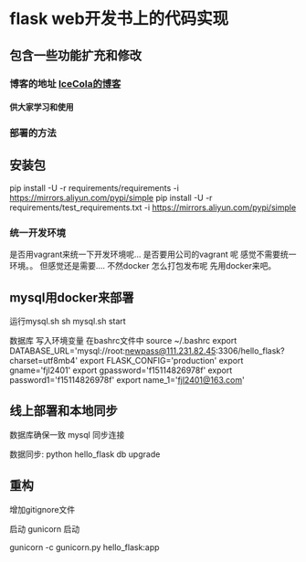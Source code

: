 # flask web开发书上的代码实现
## 包含一些功能扩充和修改

### 博客的地址 [IceCola的博客](http://111.231.82.45)

#### 供大家学习和使用

### 部署的方法
## 安装包
 pip install -U -r requirements/requirements -i https://mirrors.aliyun.com/pypi/simple
 pip install -U -r requirements/test_requirements.txt -i https://mirrors.aliyun.com/pypi/simple

### 统一开发环境  
是否用vagrant来统一下开发环境呢...  是否要用公司的vagrant 呢
感觉不需要统一环境。。 但感觉还是需要....
不然docker 怎么打包发布呢  先用docker来吧。





## mysql用docker来部署

运行mysql.sh  sh mysql.sh start
 



数据库 写入环境变量
在bashrc文件中
source ~/.bashrc
export DATABASE_URL='mysql://root:newpass@111.231.82.45:3306/hello_flask?charset=utf8mb4'
export FLASK_CONFIG='production'
export gname='fjl2401'
export gpassword='f15114826978f'
export password1='f15114826978f'
export name_1='fjl2401@163.com'


## 线上部署和本地同步   
数据库确保一致
mysql 同步连接







数据同步:
python hello_flask db upgrade

## 重构

增加gitignore文件

启动  gunicorn 启动
 
gunicorn -c gunicorn.py hello_flask:app

